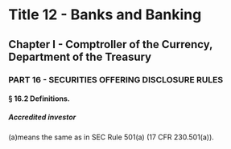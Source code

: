 
# Title 12 - Banks and Banking
## Chapter I - Comptroller of the Currency, Department of the Treasury
### PART 16 - SECURITIES OFFERING DISCLOSURE RULES
#### § 16.2 Definitions.
##### Accredited investor

(a)means the same as in SEC Rule 501(a) (17 CFR 230.501(a)).
